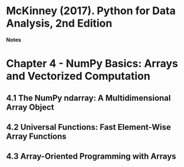  McKinney (2017). Python for Data Analysis, 2nd Edition
=========
**Notes**

# Chapter 4 - NumPy Basics: Arrays and Vectorized Computation

## 4.1 The NumPy ndarray: A Multidimensional Array Object
## 4.2 Universal Functions: Fast Element-Wise Array Functions
## 4.3 Array-Oriented Programming with Arrays
